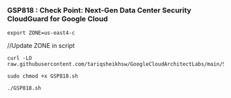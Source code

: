 ### GSP818 :  Check Point: Next-Gen Data Center Security CloudGuard for Google Cloud 

```
export ZONE=us-east4-c
```

//Update ZONE in script
```
curl -LO raw.githubusercontent.com/tariqsheikhsw/GoogleCloudArchitectLabs/main/Solutions/GSP818.sh

sudo chmod +x GSP818.sh

./GSP818.sh
```
